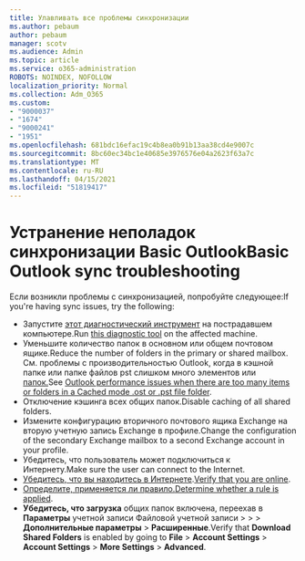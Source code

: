 ```yaml
---
title: Улавливать все проблемы синхронизации
ms.author: pebaum
author: pebaum
manager: scotv
ms.audience: Admin
ms.topic: article
ms.service: o365-administration
ROBOTS: NOINDEX, NOFOLLOW
localization_priority: Normal
ms.collection: Adm_O365
ms.custom:
- "9000037"
- "1674"
- "9000241"
- "1951"
ms.openlocfilehash: 681bdc16efac19c4b8ea0b91b13aa38cd4e9007c
ms.sourcegitcommit: 8bc60ec34bc1e40685e3976576e04a2623f63a7c
ms.translationtype: MT
ms.contentlocale: ru-RU
ms.lasthandoff: 04/15/2021
ms.locfileid: "51819417"
---
```

# <a name="basic-outlook-sync-troubleshooting"></a><span data-ttu-id="2e974-102">Устранение неполадок синхронизации Basic Outlook</span><span class="sxs-lookup"><span data-stu-id="2e974-102">Basic Outlook sync troubleshooting</span></span>

<span data-ttu-id="2e974-103">Если возникли проблемы с синхронизацией, попробуйте следующее:</span><span class="sxs-lookup"><span data-stu-id="2e974-103">If you're having sync issues, try the following:</span></span>

- <span data-ttu-id="2e974-104">Запустите [этот диагностический инструмент](https://aka.ms/sara-outlooksendreceive) на пострадавшем компьютере.</span><span class="sxs-lookup"><span data-stu-id="2e974-104">Run [this diagnostic tool](https://aka.ms/sara-outlooksendreceive) on the affected machine.</span></span>
- <span data-ttu-id="2e974-105">Уменьшите количество папок в основном или общем почтовом ящике.</span><span class="sxs-lookup"><span data-stu-id="2e974-105">Reduce the number of folders in the primary or shared mailbox.</span></span> <span data-ttu-id="2e974-106">См. проблемы с производительностью Outlook, когда в кэшной папке или папке файлов pst слишком много элементов или [папок.](https://support.microsoft.com/help/2768656/outlook-performance-issues-when-there-are-too-many-items-or-folders-in)</span><span class="sxs-lookup"><span data-stu-id="2e974-106">See [Outlook performance issues when there are too many items or folders in a Cached mode .ost or .pst file folder](https://support.microsoft.com/help/2768656/outlook-performance-issues-when-there-are-too-many-items-or-folders-in).</span></span>
- <span data-ttu-id="2e974-107">Отключение кэшинга всех общих папок.</span><span class="sxs-lookup"><span data-stu-id="2e974-107">Disable caching of all shared folders.</span></span>
- <span data-ttu-id="2e974-108">Измените конфигурацию вторичного почтового ящика Exchange на вторую учетную запись Exchange в профиле.</span><span class="sxs-lookup"><span data-stu-id="2e974-108">Change the configuration of the secondary Exchange mailbox to a second Exchange account in your profile.</span></span>
- <span data-ttu-id="2e974-109">Убедитесь, что пользователь может подключиться к Интернету.</span><span class="sxs-lookup"><span data-stu-id="2e974-109">Make sure the user can connect to the Internet.</span></span> 
- <span data-ttu-id="2e974-110">[Убедитесь, что вы находитесь в Интернете](https://support.office.com/article/2460e4a8-16c7-47fc-b204-b1549275aac9).</span><span class="sxs-lookup"><span data-stu-id="2e974-110">[Verify that you are online](https://support.office.com/article/2460e4a8-16c7-47fc-b204-b1549275aac9).</span></span>
- <span data-ttu-id="2e974-111">[Определите, применяется ли правило.](https://support.office.com/article/C24F5DEA-9465-4DF4-AD17-A50704D66C59)</span><span class="sxs-lookup"><span data-stu-id="2e974-111">[Determine whether a rule is applied](https://support.office.com/article/C24F5DEA-9465-4DF4-AD17-A50704D66C59).</span></span>
- <span data-ttu-id="2e974-112">**Убедитесь, что загрузка** общих папок включена, переехав в **Параметры** учетной записи Файловой учетной записи  >    >    >  **Дополнительные параметры**  >  **Расширенные**.</span><span class="sxs-lookup"><span data-stu-id="2e974-112">Verify that **Download Shared Folders** is enabled by going to **File** > **Account Settings** > **Account Settings** > **More Settings** > **Advanced**.</span></span>
